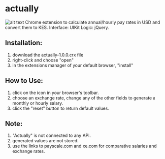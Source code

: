 # actually
![alt text](https://)
Chrome extension to calculate annual/hourly pay rates in USD and convert them to KES.
Interface: UIKit
Logic: jQuery.

<h2>Installation:</h2>
<ol>
  <li>download the actually-1.0.0.crx file</li>
  <li>right-click and choose "open"</li>
  <li>in the extensions manager of your default browser, "install"</li>
</ol>

<h2>How to Use:</h2>
<ol>
  <li>click on the icon in your browser's toolbar.</li>
  <li>choose an exchange rate, change any of the other fields to generate a monthly or hourly salary.</li>
  <li>click the "reset" button to return default values.</li>
</ol>

<h2>Note:</h2>
<ol>
  <li>"Actually" is not connected to any API.</li>
  <li>generated values are not stored.</li>
  <li>use the links to payscale.com and xe.com for comparative salaries and exchange rates.</li>
</ol>
